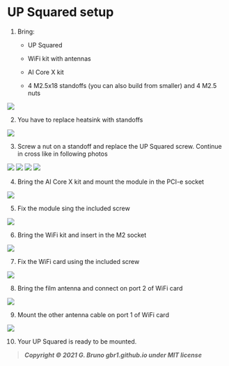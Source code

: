 # UP Squared setup

1. Bring:
   
   - UP Squared
   
   - WiFi kit with antennas
   
   - AI Core X kit
   
   - 4 M2.5x18 standoffs (you can also build from smaller) and 4 M2.5 nuts

![](../doc_images/assembly/up_preparation/up_preparation.001.png)

2. You have to replace heatsink with standoffs 

![](../doc_images/assembly/up_preparation/up_preparation.002.png)

3. Screw a nut on a standoff and replace the UP Squared screw. Continue in cross like in following photos

![](../doc_images/assembly/up_preparation/up_preparation.003.png)
![](../doc_images/assembly/up_preparation/up_preparation.004.png)
![](../doc_images/assembly/up_preparation/up_preparation.005.png)
![](../doc_images/assembly/up_preparation/up_preparation.006.png)

4. Bring the AI Core X kit and mount the module in the PCI-e socket

![](../doc_images/assembly/up_preparation/up_preparation.007.png)

5. Fix the module sing the included screw

![](../doc_images/assembly/up_preparation/up_preparation.008.png)

6. Bring the WiFi kit and insert in the M2 socket

![](../doc_images/assembly/up_preparation/up_preparation.009.png)

7. Fix the WiFi card using the included screw

![](../doc_images/assembly/up_preparation/up_preparation.010.png)

8. Bring the film antenna and connect on port 2 of WiFi card

![](../doc_images/assembly/up_preparation/up_preparation.011.png)

9. Mount the other antenna cable on port 1 of WiFi card

![](../doc_images/assembly/up_preparation/up_preparation.012.png)

10. Your UP Squared is ready to be mounted.

> ***Copyright © 2021 G. Bruno gbr1.github.io under MIT license***
